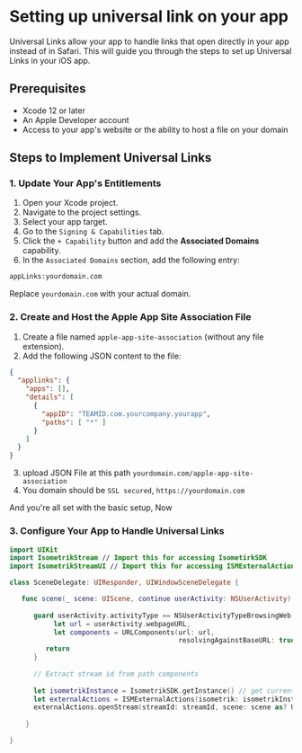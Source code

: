 # Setting up universal link on your app

Universal Links allow your app to handle links that open directly in your app instead of in Safari. This will guide you through the steps to set up Universal Links in your iOS app.

## Prerequisites

- Xcode 12 or later
- An Apple Developer account
- Access to your app's website or the ability to host a file on your domain

## Steps to Implement Universal Links

### 1. Update Your App's Entitlements

1. Open your Xcode project.
2. Navigate to the project settings.
3. Select your app target.
4. Go to the ``Signing & Capabilities`` tab.
5. Click the ``+ Capability`` button and add the **Associated Domains** capability.
6. In the ``Associated Domains`` section, add the following entry:

```bash
appLinks:yourdomain.com
```
   
Replace `yourdomain.com` with your actual domain.

### 2. Create and Host the Apple App Site Association File

1. Create a file named `apple-app-site-association` (without any file extension).
2. Add the following JSON content to the file:
```json
{
  "applinks": {
    "apps": [],
    "details": [
      {
        "appID": "TEAMID.com.yourcompany.yourapp",
        "paths": [ "*" ]
      }
    ]
  }
}
```
3. upload JSON File at this path ``yourdomain.com/apple-app-site-association``
4. You domain should be ``SSL secured``, ``https://yourdomain.com``

And you're all set with the basic setup, Now

### 3. Configure Your App to Handle Universal Links

```swift
import UIKit
import IsometrikStream // Import this for accessing IsometirkSDK
import IsometrikStreamUI // Import this for accessing ISMExternalActions

class SceneDelegate: UIResponder, UIWindowSceneDelegate {

   func scene(_ scene: UIScene, continue userActivity: NSUserActivity) {
           
      guard userActivity.activityType == NSUserActivityTypeBrowsingWeb,
           let url = userActivity.webpageURL,
           let components = URLComponents(url: url,
                                          resolvingAgainstBaseURL: true) else {
         return
      }
      
      // Extract stream id from path components
      
      let isometrikInstance = IsometrikSDK.getInstance() // get current isometrik instance
      let externalActions = ISMExternalActions(isometrik: isometrikInstance) // create object of external actions for accessing the methods
      externalActions.openStream(streamId: streamId, scene: scene as? UIWindowScene) // this method use to open the stream on SDK level it needs two parameters , 1. streamId 2. scene 
        
    }

}
```
